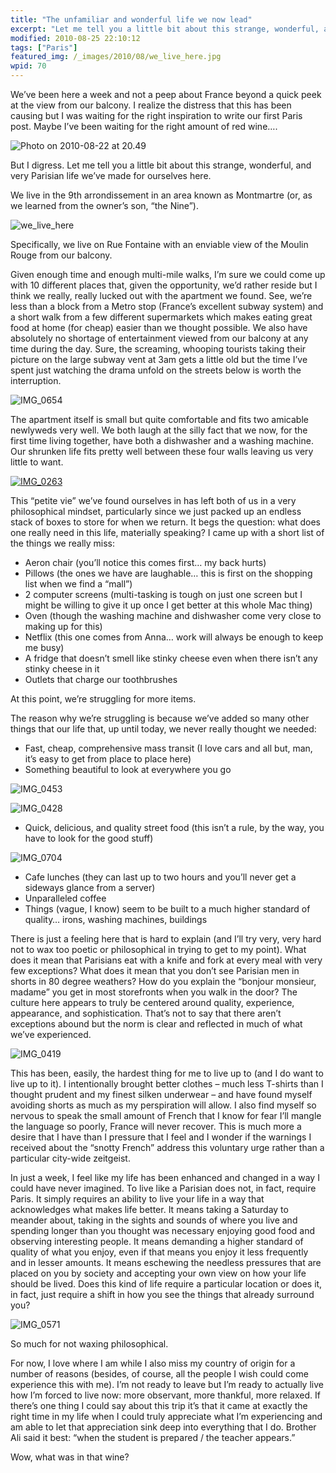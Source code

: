 ```yaml
---
title: "The unfamiliar and wonderful life we now lead"
excerpt: "Let me tell you a little bit about this strange, wonderful, and very Parisian life we’ve made for ourselves here. We live in the 9th arrondissement in an area known as Montmartre (or, as we learned from the owner’s son, “the Nine”)."
modified: 2010-08-25 22:10:12
tags: ["Paris"]
featured_img: /_images/2010/08/we_live_here.jpg
wpid: 70
---
```



We’ve been here a week and not a peep about France beyond a quick peek at the view from our balcony. I realize the distress that this has been causing but I was waiting for the right inspiration to write our first Paris post. Maybe I’ve been waiting for the right amount of red wine….

![](/_images/2010/08/Photo-on-2010-08-22-at-20.49.jpg "Photo on 2010-08-22 at 20.49")

But I digress. Let me tell you a little bit about this strange, wonderful, and very Parisian life we’ve made for ourselves here.

We live in the 9th arrondissement in an area known as Montmartre (or, as we learned from the owner’s son, “the Nine”).

![](/_images/2010/08/we_live_here.jpg "we_live_here")

Specifically, we live on Rue Fontaine with an enviable view of the Moulin Rouge from our balcony.

Given enough time and enough multi-mile walks, I’m sure we could come up with 10 different places that, given the opportunity, we’d rather reside but I think we really, really lucked out with the apartment we found. See, we’re less than a block from a Metro stop (France’s excellent subway system) and a short walk from a few different supermarkets which makes eating great food at home (for cheap) easier than we thought possible. We also have absolutely no shortage of entertainment viewed from our balcony at any time during the day. Sure, the screaming, whooping tourists taking their picture on the large subway vent at 3am gets a little old but the time I’ve spent just watching the drama unfold on the streets below is worth the interruption.

![](/_images/2010/08/IMG_0654.jpg "IMG_0654")

The apartment itself is small but quite comfortable and fits two amicable newlyweds very well. We both laugh at the silly fact that we now, for the first time living together, have both a dishwasher and a washing machine. Our shrunken life fits pretty well between these four walls leaving us very little to want.

[![](/_images/2010/08/IMG_0263.jpg "IMG_0263")](/_images/2010/08/IMG_0263.jpg)

This “petite vie” we’ve found ourselves in has left both of us in a very philosophical mindset, particularly since we just packed up an endless stack of boxes to store for when we return. It begs the question: what does one really need in this life, materially speaking? I came up with a short list of the things we really miss:

- Aeron chair (you’ll notice this comes first… my back hurts)
- Pillows (the ones we have are laughable… this is first on the shopping list when we find a “mall”)
- 2 computer screens (multi-tasking is tough on just one screen but I might be willing to give it up once I get better at this whole Mac thing)
- Oven (though the washing machine and dishwasher come very close to making up for this)
- Netflix (this one comes from Anna… work will always be enough to keep me busy)
- A fridge that doesn’t smell like stinky cheese even when there isn’t any stinky cheese in it
- Outlets that charge our toothbrushes

At this point, we’re struggling for more items.

The reason why we’re struggling is because we’ve added so many other things that our life that, up until today, we never really thought we needed:

- Fast, cheap, comprehensive mass transit (I love cars and all but, man, it’s easy to get from place to place here)
- Something beautiful to look at everywhere you go

![](/_images/2010/08/IMG_0453.jpg "IMG_0453")

![](/_images/2010/08/IMG_0428.jpg "IMG_0428")

- Quick, delicious, and quality street food (this isn’t a rule, by the way, you have to look for the good stuff)

![](/_images/2010/08/IMG_0704.jpg "IMG_0704")

- Cafe lunches (they can last up to two hours and you’ll never get a sideways glance from a server)
- Unparalleled coffee
- Things (vague, I know) seem to be built to a much higher standard of quality… irons, washing machines, buildings

There is just a feeling here that is hard to explain (and I’ll try very, very hard not to wax too poetic or philosophical in trying to get to my point). What does it mean that Parisians eat with a knife and fork at every meal with very few exceptions? What does it mean that you don’t see Parisian men in shorts in 80 degree weathers? How do you explain the “bonjour monsieur, madame” you get in most storefronts when you walk in the door? The culture here appears to truly be centered around quality, experience, appearance, and sophistication. That’s not to say that there aren’t exceptions abound but the norm is clear and reflected in much of what we’ve experienced.

![](/_images/2010/08/IMG_0419.jpg "IMG_0419")

This has been, easily, the hardest thing for me to live up to (and I do want to live up to it). I intentionally brought better clothes – much less T-shirts than I thought prudent and my finest silken underwear – and have found myself avoiding shorts as much as my perspiration will allow. I also find myself so nervous to speak the small amount of French that I know for fear I’ll mangle the language so poorly, France will never recover. This is much more a desire that I have than I pressure that I feel and I wonder if the warnings I received about the “snotty French” address this voluntary urge rather than a particular city-wide zeitgeist.

In just a week, I feel like my life has been enhanced and changed in a way I could have never imagined. To live like a Parisian does not, in fact, require Paris. It simply requires an ability to live your life in a way that acknowledges what makes life better. It means taking a Saturday to meander about, taking in the sights and sounds of where you live and spending longer than you thought was necessary enjoying good food and observing interesting people. It means demanding a higher standard of quality of what you enjoy, even if that means you enjoy it less frequently and in lesser amounts. It means eschewing the needless pressures that are placed on you by society and accepting your own view on how your life should be lived. Does this kind of life require a particular location or does it, in fact, just require a shift in how you see the things that already surround you?

![](/_images/2010/08/IMG_0571.jpg "IMG_0571")

So much for not waxing philosophical.

For now, I love where I am while I also miss my country of origin for a number of reasons (besides, of course, all the people I wish could come experience this with me). I’m not ready to leave but I’m ready to actually live how I’m forced to live now: more observant, more thankful, more relaxed. If there’s one thing I could say about this trip it’s that it came at exactly the right time in my life when I could truly appreciate what I’m experiencing and am able to let that appreciation sink deep into everything that I do. Brother Ali said it best: “when the student is prepared / the teacher appears.”

Wow, what was in that wine?
